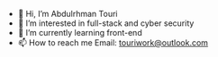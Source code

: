 - 👋 Hi, I’m Abdulrhman Touri
- 👀 I’m interested in full-stack and cyber security
- 🌱 I’m currently learning front-end
- 📫 How to reach me Email: touriwork@outlook.com

<!---
Touri132/Touri132 is a ✨ special ✨ repository because its `README.md` (this file) appears on your GitHub profile.
You can click the Preview link to take a look at your changes.
--->
